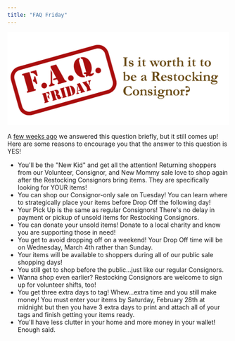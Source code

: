 ```yaml
---
title: "FAQ Friday"
---
```


![](/img/blog/FAQ_Fridays_Restocking.png)

A [few weeks ago](/faq-friday-2/) we answered this question briefly, but it still comes up! Here are some reasons to encourage you that the answer to this question is YES!

* You'll be the "New Kid" and get all the attention! Returning shoppers from our Volunteer, Consignor, and New Mommy sale love to shop again after the Restocking Consignors bring items. They are specifically looking for YOUR items!
* You can shop our Consignor-only sale on Tuesday! You can learn where to strategically place your items before Drop Off the following day!
* Your Pick Up is the same as regular Consignors! There's no delay in payment or pickup of unsold items for Restocking Consignors.
* You can donate your unsold items! Donate to a local charity and know you are supporting those in need!
* You get to avoid dropping off on a weekend! Your Drop Off time will be on Wednesday, March 4th rather than Sunday.
* Your items will be available to shoppers during all of our public sale shopping days!
* You still get to shop before the public...just like our regular Consignors.
* Wanna shop even earlier? Restocking Consignors are welcome to sign up for volunteer shifts, too!
* You get three extra days to tag! Whew...extra time and you still make money! You must enter your items by Saturday, February 28th at midnight but then you have 3 extra days to print and attach all of your tags and finish getting your items ready.
* You'll have less clutter in your home and more money in your wallet! Enough said.
